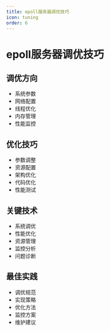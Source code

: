 ```yaml
---
title: epoll服务器调优技巧
icon: tuning
order: 6
---
```


# epoll服务器调优技巧

## 调优方向
- 系统参数
- 网络配置
- 线程优化
- 内存管理
- 性能监控

## 优化技巧
- 参数调整
- 资源配置
- 架构优化
- 代码优化
- 性能测试

## 关键技术
- 系统调优
- 性能优化
- 资源管理
- 监控分析
- 问题诊断

## 最佳实践
- 调优规范
- 实现策略
- 优化方法
- 监控方案
- 维护建议
